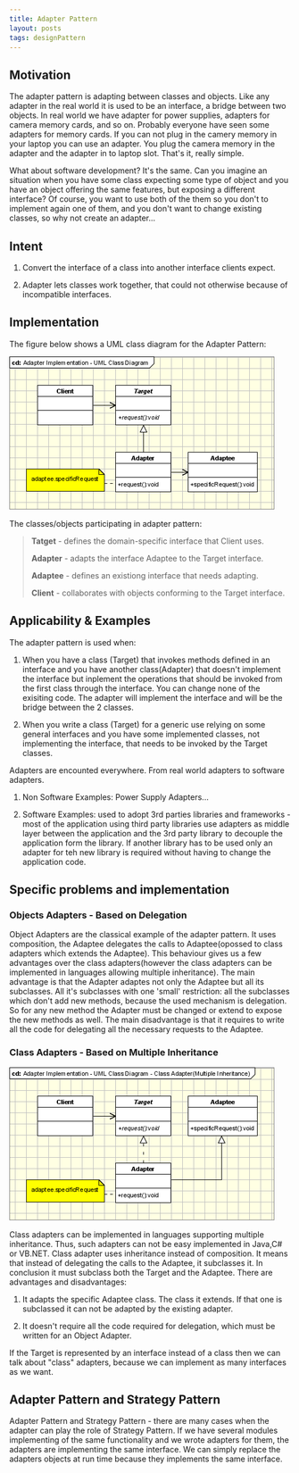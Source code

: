 ```yaml
---
title: Adapter Pattern
layout: posts
tags: designPattern
---
```

## Motivation

The adapter pattern is adapting between classes and objects. Like any adapter in the real world it is used to be an interface, a bridge between two objects. In real world we have adapter for power supplies, adapters for camera memory cards, and so on. Probably everyone have seen some adapters for memory cards. If you can not plug in the camery memory in your laptop you can use an adapter. You plug the camera memory in the adapter and the adapter in to laptop slot. That's it, really simple.

What about software development? It's the same. Can you imagine an situation when you have some class expecting some type of object and you have an object offering the same features, but exposing a different interface? Of course, you want to use both of the them so you don't to implement again one of them, and you don't want to change existing classes, so why not create an adapter...

## Intent

1. Convert the interface of a class into another interface clients expect.

2. Adapter lets classes work together, that could not otherwise because of incompatible interfaces.

## Implementation

The figure below shows a UML class diagram for the Adapter Pattern:

![adapter](/pictures/pattern/adapter-pattern.png)

The classes/objects participating in adapter pattern:
> **Tatget** - defines the domain-specific interface that
> Client uses.
>
> **Adapter** - adapts the interface Adaptee to the Target interface.
>
> **Adaptee** - defines an existiong interface that needs adapting.
>
> **Client** - collaborates with objects conforming to the Target interface.

## Applicability & Examples

The adapter pattern is used when:

1. When you have a class (Target) that invokes methods defined in an interface and you have another class(Adapter) that doesn't implement the interface but inplement the operations that should be invoked from the first class through the interface. You can change none of the exisiting code. The adapter will implement the interface and will be the bridge between the 2 classes.

2. When you write a class (Target) for a generic use relying on some general interfaces and you have some implemented classes, not implementing the interface, that needs to be invoked by the Target classes.

Adapters are encounted everywhere. From real world adapters to software adapters.

1. Non Software Examples: Power Supply Adapters...

2. Software Examples: used to adopt 3rd parties libraries and frameworks - most of the application using third party libraries use adapters as middle layer between the application and the 3rd party library to  decouple the application form the library. If another library has to be used only an adapter for teh new library is required without having to change the application code.

## Specific problems and implementation

### Objects Adapters - Based on Delegation

Object Adapters are the classical example of the adapter pattern. It uses composition, the Adaptee delegates the calls to Adaptee(opossed to class adapters which extends the Adaptee). This behaviour gives us a few advantages over the class adapters(however the class adapters can be implemented in languages allowing multiple inheritance). The main advantage is that the Adapter adaptes not only the Adaptee but all its subclasses. All it's subclasses with one 'small' restriction: all the subclasses which don't add new methods, because the used mechanism is delegation. So for any new method the Adapter must be changed or extend to expose the new methods as well. The main disadvantage is that it requires to write all the code for delegating all the necessary requests to the Adaptee.

### Class Adapters - Based on Multiple Inheritance

![Class Adapters](/pictures/pattern/adapter-pattern-multiple-inheritance.png)

Class adapters can be implemented in languages supporting multiple inheritance. Thus, such adapters can not be easy implemented in Java,C# or VB.NET. Class adapter uses inheritance instead of composition. It means that instead of delegating the calls to the Adaptee, it subclasses it. In conclusion it must subclass both the Target and the Adaptee. There are advantages and disadvantages:

1. It adapts the specific Adaptee class. The class it extends. If that one is subclassed it can not be adapted by the existing adapter.

2. It doesn't require all the code required for delegation, which must be written for an Object Adapter.

If the Target is represented by an interface instead of a class then we can talk about "class" adapters, because we can implement as many interfaces as we want.

## Adapter Pattern and Strategy Pattern

Adapter Pattern and Strategy Pattern - there are many cases when the adapter can play the role of Strategy Pattern. If we have several modules implementing of the same functionality and we wrote adapters for them, the adapters are implementing the same interface. We can simply replace the adapters objects at run time because they implements the same interface.